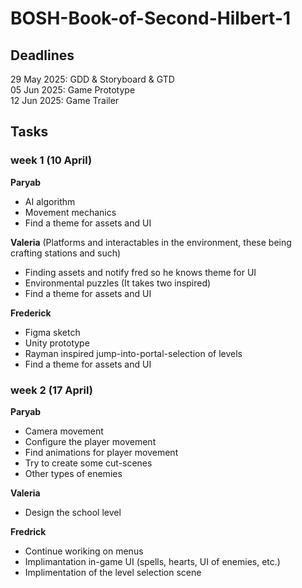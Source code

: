 # BOSH-Book-of-Second-Hilbert-1

## Deadlines
29 May 2025: GDD & Storyboard & GTD <br>
05 Jun 2025: Game Prototype <br>
12 Jun 2025: Game Trailer <br>

## Tasks
### week 1 (10 April)

**Paryab**
- AI algorithm
- Movement mechanics
- Find a theme for assets and UI

**Valeria**
(Platforms and interactables in the environment, these being crafting stations and such)
- Finding assets and notify fred so he knows theme for UI
- Environmental puzzles (It takes two inspired)
- Find a theme for assets and UI

**Frederick**
- Figma sketch
- Unity prototype
- Rayman inspired jump-into-portal-selection of levels
- Find a theme for assets and UI

### week 2 (17 April)
  **Paryab**
- Camera movement
- Configure the player movement
- Find animations for player movement
- Try to create some cut-scenes
- Other types of enemies
  
**Valeria**
- Design the school level
  
**Fredrick**
- Continue woriking on menus
- Implimantation in-game UI (spells, hearts, UI of enemies, etc.)
- Implimentation of the level selection scene
